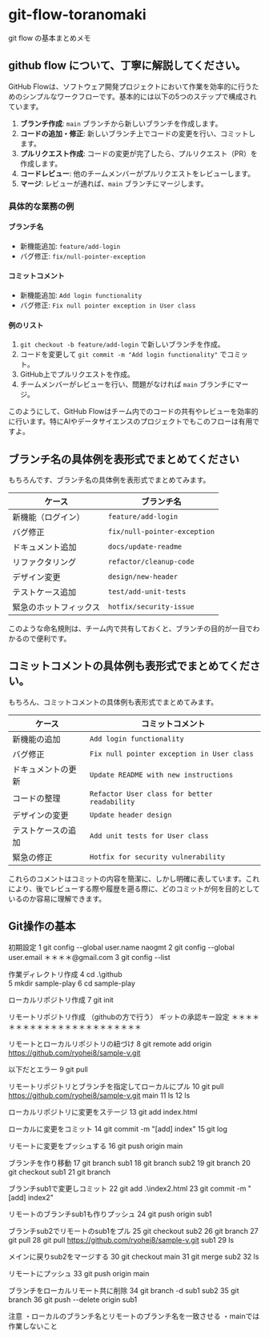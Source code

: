# git-flow-toranomaki
git flow の基本まとめメモ

## github flow について、丁寧に解説してください。

GitHub Flowは、ソフトウェア開発プロジェクトにおいて作業を効率的に行うためのシンプルなワークフローです。基本的には以下の5つのステップで構成されています。

1. **ブランチ作成**: `main` ブランチから新しいブランチを作成します。
2. **コードの追加・修正**: 新しいブランチ上でコードの変更を行い、コミットします。
3. **プルリクエスト作成**: コードの変更が完了したら、プルリクエスト（PR）を作成します。
4. **コードレビュー**: 他のチームメンバーがプルリクエストをレビューします。
5. **マージ**: レビューが通れば、`main` ブランチにマージします。

### 具体的な業務の例

#### ブランチ名
- 新機能追加: `feature/add-login`
- バグ修正: `fix/null-pointer-exception`

#### コミットコメント
- 新機能追加: `Add login functionality`
- バグ修正: `Fix null pointer exception in User class`

#### 例のリスト
1. `git checkout -b feature/add-login` で新しいブランチを作成。
2. コードを変更して `git commit -m "Add login functionality"` でコミット。
3. GitHub上でプルリクエストを作成。
4. チームメンバーがレビューを行い、問題がなければ `main` ブランチにマージ。

このようにして、GitHub Flowはチーム内でのコードの共有やレビューを効率的に行います。特にAIやデータサイエンスのプロジェクトでもこのフローは有用ですよ。

## ブランチ名の具体例を表形式でまとめてください

もちろんです、ブランチ名の具体例を表形式でまとめてみます。

| ケース               | ブランチ名                |
|----------------------|---------------------------|
| 新機能（ログイン）    | `feature/add-login`       |
| バグ修正              | `fix/null-pointer-exception` |
| ドキュメント追加      | `docs/update-readme`      |
| リファクタリング      | `refactor/cleanup-code`   |
| デザイン変更          | `design/new-header`       |
| テストケース追加      | `test/add-unit-tests`     |
| 緊急のホットフィックス | `hotfix/security-issue`   |

このような命名規則は、チーム内で共有しておくと、ブランチの目的が一目でわかるので便利です。

## コミットコメントの具体例も表形式でまとめてください。

もちろん、コミットコメントの具体例も表形式でまとめてみます。

| ケース            | コミットコメント                   |
|-------------------|------------------------------------|
| 新機能の追加       | `Add login functionality`          |
| バグ修正           | `Fix null pointer exception in User class` |
| ドキュメントの更新 | `Update README with new instructions` |
| コードの整理       | `Refactor User class for better readability` |
| デザインの変更     | `Update header design`              |
| テストケースの追加  | `Add unit tests for User class`     |
| 緊急の修正         | `Hotfix for security vulnerability` |

これらのコメントはコミットの内容を簡潔に、しかし明確に表しています。これにより、後でレビューする際や履歴を遡る際に、どのコミットが何を目的としているのか容易に理解できます。

## Git操作の基本

初期設定
   1 git config --global user.name naogmt
   2 git config --global user.email ＊＊＊＊@gmail.com
   3 git config --list

作業ディレクトリ作成
   4 cd .\github\
   5 mkdir sample-play
   6 cd sample-play

ローカルリポジトリ作成
   7 git init

リモートリポジトリ作成
（githubの方で行う）
ギットの承認キー設定
＊＊＊＊＊＊＊＊＊＊＊＊＊＊＊＊＊＊＊＊＊＊＊


リモートとローカルリポジトリの紐づけ
   8 git remote add origin https://github.com/ryohei8/sample-v.git

以下だとエラー 
  9 git pull

リモートリポジトリとブランチを指定してローカルにプル
  10 git pull https://github.com/ryohei8/sample-v.git main
  11 ls
  12 ls

ローカルリポジトリに変更をステージ
  13 git add index.html

ローカルに変更をコミット
  14 git commit -m "[add] index"
  15 git log

リモートに変更をプッシュする
  16 git push origin main

ブランチを作り移動
  17 git branch sub1
  18 git branch sub2
  19 git branch
  20 git checkout sub1
  21 git branch

ブランチsub1で変更しコミット
  22 git add .\index2.html
  23 git commit -m "[add] index2"

リモートのブランチsub1も作りプッシュ
  24 git push origin sub1

ブランチsub2でリモートのsub1をプル
  25 git checkout sub2
  26 git branch
  27 git pull
  28 git pull https://github.com/ryohei8/sample-v.git sub1
  29 ls

メインに戻りsub2をマージする
  30 git checkout main
  31 git merge sub2
  32 ls

リモートにプッシュ
  33 git push origin main

ブランチをローカルリモート共に削除
  34 git branch -d sub1 sub2
  35 git branch
  36 git push --delete origin sub1

注意
・ローカルのブランチ名とリモートのブランチ名を一致させる
・mainでは作業しないこと
